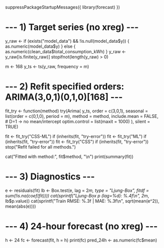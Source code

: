 suppressPackageStartupMessages({ library(forecast) })

# --- 1) Target series (no xreg) ---
y_raw <- if (exists("model_data") && !is.null(model_data$y)) {
  as.numeric(model_data$y)
} else {
  as.numeric(clean_data$total_consumption_kWh)
}
y_raw <- y_raw[is.finite(y_raw)]
stopifnot(length(y_raw) > 0)

m <- 168
y_ts <- ts(y_raw, frequency = m)

# --- 2) Refit specified orders: ARIMA(3,0,1)(0,1,0)[168] ---
fit_try <- function(method) try(Arima(
  y_ts,
  order = c(3,0,1),
  seasonal = list(order = c(0,1,0), period = m),
  method = method,
  include.mean = FALSE,   # D=1 → no mean/intercept
  optim.control = list(maxit = 1000)
), silent = TRUE)

fit <- fit_try("CSS-ML")
if (inherits(fit, "try-error")) fit <- fit_try("ML")
if (inherits(fit, "try-error")) fit <- fit_try("CSS")
if (inherits(fit, "try-error")) stop("Refit failed for all methods.")

cat("Fitted with method:", fit$method, "\n")
print(summary(fit))

# --- 3) Diagnostics ---
e  <- residuals(fit)
lb <- Box.test(e, lag = 2*m, type = "Ljung-Box", fitdf = sum(!is.na(coef(fit))))
cat(sprintf("Ljung-Box p (lag=%d): %.4f\n", 2*m, lb$p.value))
cat(sprintf("Train RMSE: %.3f | MAE: %.3f\n", sqrt(mean(e^2)), mean(abs(e))))

# --- 4) 24-hour forecast (no xreg) ---
h  <- 24
fc <- forecast(fit, h = h)
print(fc)
pred_24h <- as.numeric(fc$mean)

